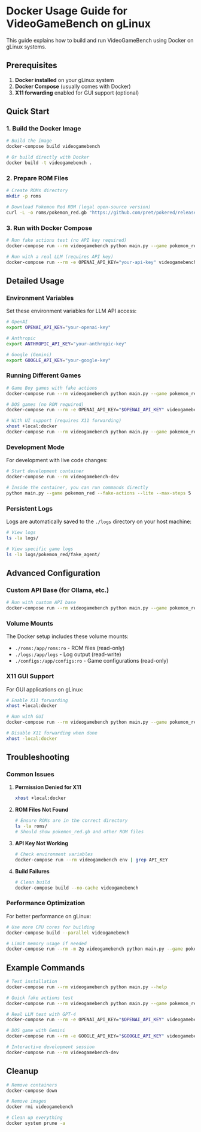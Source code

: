 # Docker Usage Guide for VideoGameBench on gLinux

This guide explains how to build and run VideoGameBench using Docker on gLinux systems.

## Prerequisites

1. **Docker installed** on your gLinux system
2. **Docker Compose** (usually comes with Docker)
3. **X11 forwarding** enabled for GUI support (optional)

## Quick Start

### 1. Build the Docker Image

```bash
# Build the image
docker-compose build videogamebench

# Or build directly with Docker
docker build -t videogamebench .
```

### 2. Prepare ROM Files

```bash
# Create ROMs directory
mkdir -p roms

# Download Pokemon Red ROM (legal open-source version)
curl -L -o roms/pokemon_red.gb "https://github.com/pret/pokered/releases/download/symbols/pokered.gbc"
```

### 3. Run with Docker Compose

```bash
# Run fake actions test (no API key required)
docker-compose run --rm videogamebench python main.py --game pokemon_red --fake-actions --lite --max-steps 10

# Run with a real LLM (requires API key)
docker-compose run --rm -e OPENAI_API_KEY="your-api-key" videogamebench python main.py --game pokemon_red --model gpt-4o --lite --max-steps 20
```

## Detailed Usage

### Environment Variables

Set these environment variables for LLM API access:

```bash
# OpenAI
export OPENAI_API_KEY="your-openai-key"

# Anthropic
export ANTHROPIC_API_KEY="your-anthropic-key"

# Google (Gemini)
export GOOGLE_API_KEY="your-google-key"
```

### Running Different Games

```bash
# Game Boy games with fake actions
docker-compose run --rm videogamebench python main.py --game pokemon_red --fake-actions --lite --max-steps 20

# DOS games (no ROM required)
docker-compose run --rm -e OPENAI_API_KEY="$OPENAI_API_KEY" videogamebench python main.py --game doom --model gpt-4o --lite

# With UI support (requires X11 forwarding)
xhost +local:docker
docker-compose run --rm videogamebench python main.py --game pokemon_red --fake-actions --enable-ui --lite --max-steps 10
```

### Development Mode

For development with live code changes:

```bash
# Start development container
docker-compose run --rm videogamebench-dev

# Inside the container, you can run commands directly
python main.py --game pokemon_red --fake-actions --lite --max-steps 5
```

### Persistent Logs

Logs are automatically saved to the `./logs` directory on your host machine:

```bash
# View logs
ls -la logs/

# View specific game logs
ls -la logs/pokemon_red/fake_agent/
```

## Advanced Configuration

### Custom API Base (for Ollama, etc.)

```bash
# Run with custom API base
docker-compose run --rm videogamebench python main.py --game pokemon_red --model ollama/llama2 --api-base http://host.docker.internal:11434
```

### Volume Mounts

The Docker setup includes these volume mounts:

- `./roms:/app/roms:ro` - ROM files (read-only)
- `./logs:/app/logs` - Log output (read-write)
- `./configs:/app/configs:ro` - Game configurations (read-only)

### X11 GUI Support

For GUI applications on gLinux:

```bash
# Enable X11 forwarding
xhost +local:docker

# Run with GUI
docker-compose run --rm videogamebench python main.py --game pokemon_red --fake-actions --enable-ui --lite

# Disable X11 forwarding when done
xhost -local:docker
```

## Troubleshooting

### Common Issues

1. **Permission Denied for X11**
   ```bash
   xhost +local:docker
   ```

2. **ROM Files Not Found**
   ```bash
   # Ensure ROMs are in the correct directory
   ls -la roms/
   # Should show pokemon_red.gb and other ROM files
   ```

3. **API Key Not Working**
   ```bash
   # Check environment variables
   docker-compose run --rm videogamebench env | grep API_KEY
   ```

4. **Build Failures**
   ```bash
   # Clean build
   docker-compose build --no-cache videogamebench
   ```

### Performance Optimization

For better performance on gLinux:

```bash
# Use more CPU cores for building
docker-compose build --parallel videogamebench

# Limit memory usage if needed
docker-compose run --rm -m 2g videogamebench python main.py --game pokemon_red --fake-actions
```

## Example Commands

```bash
# Test installation
docker-compose run --rm videogamebench python main.py --help

# Quick fake actions test
docker-compose run --rm videogamebench python main.py --game pokemon_red --fake-actions --lite --max-steps 5

# Real LLM test with GPT-4
docker-compose run --rm -e OPENAI_API_KEY="$OPENAI_API_KEY" videogamebench python main.py --game pokemon_red --model gpt-4o --lite --max-steps 10

# DOS game with Gemini
docker-compose run --rm -e GOOGLE_API_KEY="$GOOGLE_API_KEY" videogamebench python main.py --game doom --model gemini/gemini-2.0-flash --lite

# Interactive development session
docker-compose run --rm videogamebench-dev
```

## Cleanup

```bash
# Remove containers
docker-compose down

# Remove images
docker rmi videogamebench

# Clean up everything
docker system prune -a
``` 